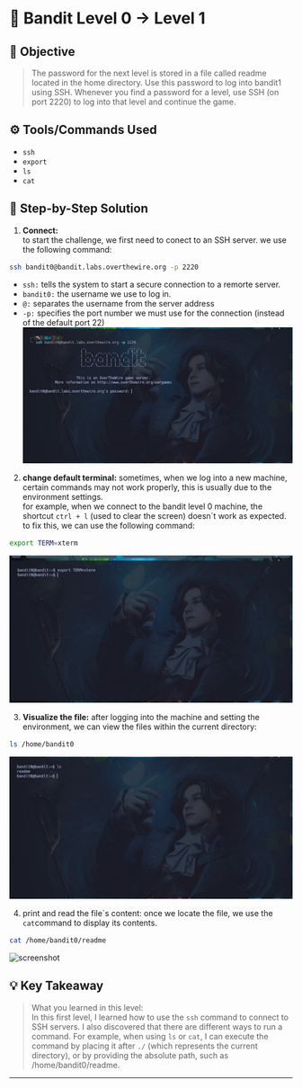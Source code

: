 # 🔐 Bandit Level 0 → Level 1

## 🎯 Objective
> The password for the next level is stored in a file called readme located in the home directory. Use this password to log into bandit1 using SSH. Whenever you find a password for a level, use SSH (on port 2220) to log into that level and continue the game.

## ⚙️ Tools/Commands Used
- `ssh`
- `export`
- `ls`
- `cat`

## 🧠 Step-by-Step Solution

1. **Connect:**  
to start the challenge, we first need to conect to an SSH server. we use the following command: 
```bash
ssh bandit0@bandit.labs.overthewire.org -p 2220
```
- `ssh:` tells the system to start a secure connection to a remorte server.
- `bandit0:` the username we use to log in.
- `@:` separates the username from the server address
- `-p:` specifies the port number we must use for the connection (instead of the default port 22)  
![screenshot](../ASSETS/ejercicio%201.2.jpg)

2. **change default terminal:** 
sometimes, when we log into a new machine, certain commands may not work properly, this is usually due to the environment settings.   
for example, when we connect to the bandit level 0 machine, the shortcut `ctrl + l` (used to clear the screen) doesn´t work as expected.  
to fix this, we can use the following command:
```bash 
export TERM=xterm
```
![screenshot](../ASSETS/ejercicio%201.1.jpg)

3. **Visualize the file:**
after logging into the machine and setting the environment, we can view the files within the current directory:
```bash
ls /home/bandit0
```
![screenshot](../ASSETS/ejercicio%201.3.jpg)

4. print and read the file´s content: 
once we locate the file, we use the `cat`command to display its contents. 
```bash
cat /home/bandit0/readme
```
![screenshot](../ASSETS/ejercicio%201.4.jpgASSET)

## 💡 Key Takeaway
> What you learned in this level:  
In this first level, I learned how to use the `ssh` command to connect to SSH servers. I also discovered that there are different ways to run a command. For example, when using `ls` or `cat`, I can execute the command by placing it after `./` (which represents the current directory), or by providing the absolute path, such as /home/bandit0/readme.
---
